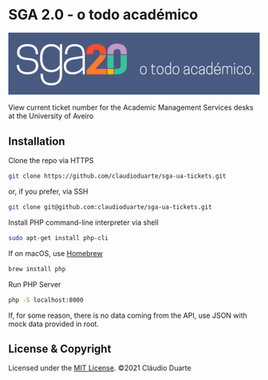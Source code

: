 # SGA 2.0 - o todo académico

![Logo SGA 2.0](/assets/img/sga-logo-bg.png)

View current ticket number for the Academic Management Services desks at the University of Aveiro

## Installation

Clone the repo via HTTPS

```bash
git clone https://github.com/claudioduarte/sga-ua-tickets.git
```

or, if you prefer, via SSH

```bash
git clone git@github.com:claudioduarte/sga-ua-tickets.git
```

Install PHP command-line interpreter via shell

```bash
sudo apt-get install php-cli
```

If on macOS, use [Homebrew](https://brew.sh/)

```bash
brew install php
```

Run PHP Server

```bash
php -S localhost:8000
```

If, for some reason, there is no data coming from the API, use JSON with mock data provided in root.

## License & Copyright
Licensed under the [MIT License](LICENSE). ©2021 Cláudio Duarte
